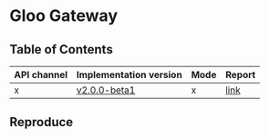# Gloo Gateway

## Table of Contents

|API channel|Implementation version|Mode|Report|
|-----------|----------------------|----|------|
|x|[v2.0.0-beta1](https://github.com/solo-io/gloo/releases/tag/v2.0.0-beta1)|x|[link](./v2.0.0-beta1-report.yaml)|

## Reproduce
